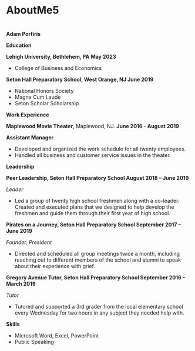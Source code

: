 # AboutMe5
#
**Adam Porfiris**

**Education**

**Lehigh University, Bethlehem, PA**                                                                             **May 2023**

- College of Business and Economics

**Seton Hall Preparatory School, West Orange, NJ                                                           June 2019**

- National Honors Society
- Magna Cum Laude
- Seton Scholar Scholarship

**Work Experience**

**Maplewood Movie Theater,** Maplewood, NJ.                                                    **June 2016 - August 2019**

**Assistant Manager**

- Developed and organized the work schedule for all twenty employees.
- Handled all business and customer service issues in the theater.

**Leadership**

**Peer Leadership, Seton Hall Preparatory School                                           August 2018 – June 2019**

_Leader_

- Led a group of twenty high school freshmen along with a co-leader. Created and executed plans that we designed to help develop the freshmen and guide them through their first year of high school.

**Pirates on a Journey, Seton Hall Preparatory School                                          September 2017 – June 2019**

_Founder, President_

- Directed and scheduled all group meetings twice a month, including reaching out to different members of the school and alumni to speak about their experience with grief.

**Gregory Avenue Tutor, Seton Hall Preparatory School                              September 2016 – March 2019**

_Tutor_

- Tutored and supported a 3rd grader from the local elementary school every Wednesday for two hours in any subject they needed help with.

**Skills**

- Microsoft Word, Excel, PowerPoint
- Public Speaking